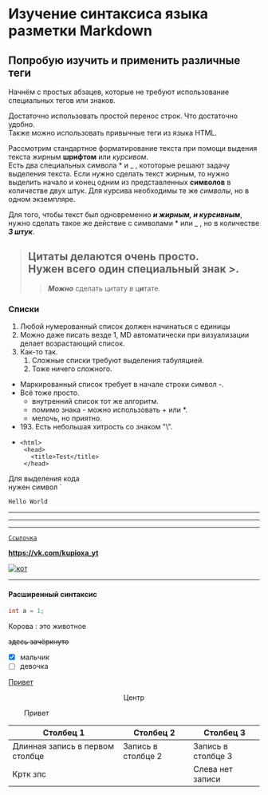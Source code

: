 # Изучение синтаксиса языка разметки Markdown

Попробую изучить и применить различные теги
-

Начнём с простых абзацев, которые не требуют использование специальных тегов или знаков.

Достаточно использовать простой перенос строк.
Что достаточно удобно.<br>Также можно использовать привычные теги из языка HTML.

Рассмотрим стандартное форматирование текста при помощи выдения текста жирным __шрифтом__ или _курсивом_.<br> Есть два специальных символа * и _ , кототорые решают задачу выделения текста.
Если нужно сделать текст жирным, то нужно выделить начало и конец одним из представленных **символов** в количестве двух штук. Для курсива необходимы те же *символы*, но в одном экземпляре.

Для того, чтобы текст был одновременно ***и жирным, и курсивным***, нужно сделать такое же действие с символами * или _ , но в количестве ___3 штук___.

> ## Цитаты делаются очень просто.<br>Нужен всего один специальный знак >.
> > ___Можно___ сделать цитату *в* ц**и**тате.

### Списки

1. Любой нумерованный список должен начинаться с единицы
2. Можно даже писать везде 1, MD автоматически при визуализации делает возрастающий список.
1. Как-то так.
   1. Сложные списки требуют выделения табуляцией.
   2. Тоже ничего сложного.

- Маркированный список требует в начале строки символ -.
- Всё тоже просто.
    - внутренний список тот же алгоритм.
    + помимо знака - можно использовать + или *.
    * мелочь, но приятно.
- 193\. Есть небольшая хитрость со знаком "\\".
- 
      <html>
       <head>
         <title>Test</title>
       </head>

Для выделения кода  
нужен символ `

`Hello World`

***

___


---

[`Ссылочка`](https://vk.com/kupioxa_yt "Хороший мальчик")

**<https://vk.com/kupioxa_yt>**

[![кот](https://avatars.mds.yandex.net/i?id=6f64db5bfdc4a73789d37e2b8f56c163_l-8253870-images-thumbs&n=13)](https://vk.com/kupioxa_yt)

___

#### Расширенный синтаксис

```java
int a = 1;
```

Корова
: это животное

~~здесь зачёркнуто~~

- [x] мальчик
- [ ] девочка

<ins>Привет</ins>

<center>Центр</center>

&nbsp;&nbsp;&nbsp;&nbsp;&nbsp;&nbsp;&nbsp;&nbsp;Привет

<!--комментарий-->
[//]: # (Тоже комментарий)

|Столбец 1|Столбец 2|Столбец 3|
|-|--------|---|
|Длинная запись в первом столбце|Запись в столбце 2|Запись в столбце 3|
|Кртк зпс| |Слева нет записи|

